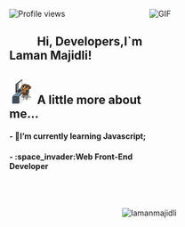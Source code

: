 ![Profile views](https://gpvc.arturio.dev/LamanMajidli)
<img align="right" object-fit="cover" alt="GIF" height="280px" width="50%" src="https://media.giphy.com/media/L1R1tvI9svkIWwpVYr/giphy.gif" />
<div align="left">
<h2> <img src"https://raw.githubusercontent.com/SP-XD/SP-XD/main/images/hyperkitty.gif" width="45px"> Hi, Developers,I`m Laman Majidli!</h2>
<h2> <img src="https://github.com/keshavsingh4522/keshavsingh4522/blob/master/Assets/Monkey_Kid_Coding.gif" width="45px">  A little more about me...  </h2>
 <h4> 
- 🌱I’m currently learning Javascript;<h4>
 <h4>   - 	:space_invader:Web Front-End Developer  </h4>
  <br>
  <br>
 <p align="center"> <img src="https://github-readme-stats.vercel.app/api?username=LamanMajidli&show_icons=true&theme=gotham" alt="lamanmajidli" />
  </div>
